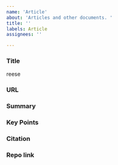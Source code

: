 ```yaml
---
name: 'Article'
about: 'Articles and other documents. '
title: ''
labels: Article
assignees: ''

---
```


### Title
reese
### URL

### Summary 

### Key Points 

### Citation

### Repo link
